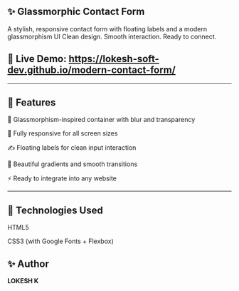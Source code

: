 ## ✨ Glassmorphic Contact Form
<p>A stylish, responsive contact form with floating labels and a modern glassmorphism UI
Clean design. Smooth interaction. Ready to connect.</p>

## 🔗 Live Demo: https://lokesh-soft-dev.github.io/modern-contact-form/
---
## 🚀 Features
💎 Glassmorphism-inspired container with blur and transparency

📱 Fully responsive for all screen sizes

✍️ Floating labels for clean input interaction

🌈 Beautiful gradients and smooth transitions

⚡ Ready to integrate into any website

---
## 🔧 Technologies Used
  <p>HTML5</p>
  <p>CSS3 (with Google Fonts + Flexbox)</p>

## ✨ Author

**LOKESH K**  
